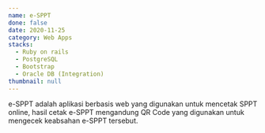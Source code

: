 ```yaml
---
name: e-SPPT
done: false
date: 2020-11-25
category: Web Apps
stacks:
  - Ruby on rails
  - PostgreSQL
  - Bootstrap
  - Oracle DB (Integration)
thumbnail: null
---
```


e-SPPT adalah aplikasi berbasis web yang digunakan untuk mencetak SPPT online, hasil cetak e-SPPT mengandung QR Code yang digunakan untuk mengecek keabsahan e-SPPT tersebut.
